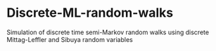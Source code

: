 # Discrete-ML-random-walks
Simulation of discrete time semi-Markov random walks using discrete Mittag-Leffler and Sibuya random variables
